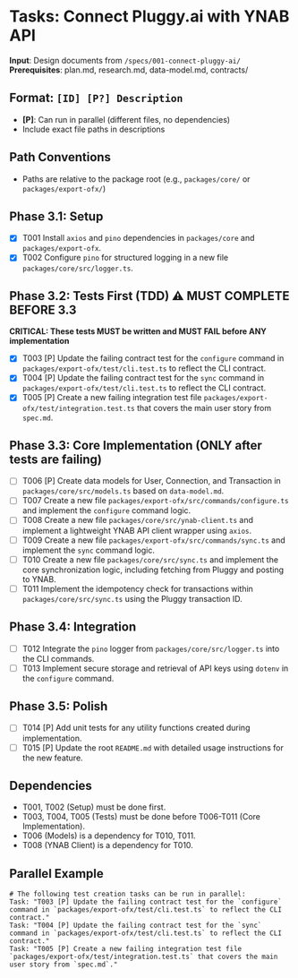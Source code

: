 # Tasks: Connect Pluggy.ai with YNAB API

**Input**: Design documents from `/specs/001-connect-pluggy-ai/`
**Prerequisites**: plan.md, research.md, data-model.md, contracts/

## Format: `[ID] [P?] Description`
- **[P]**: Can run in parallel (different files, no dependencies)
- Include exact file paths in descriptions

## Path Conventions
- Paths are relative to the package root (e.g., `packages/core/` or `packages/export-ofx/`)

## Phase 3.1: Setup
- [x] T001 Install `axios` and `pino` dependencies in `packages/core` and `packages/export-ofx`.
- [x] T002 Configure `pino` for structured logging in a new file `packages/core/src/logger.ts`.

## Phase 3.2: Tests First (TDD) ⚠️ MUST COMPLETE BEFORE 3.3
**CRITICAL: These tests MUST be written and MUST FAIL before ANY implementation**
- [x] T003 [P] Update the failing contract test for the `configure` command in `packages/export-ofx/test/cli.test.ts` to reflect the CLI contract.
- [x] T004 [P] Update the failing contract test for the `sync` command in `packages/export-ofx/test/cli.test.ts` to reflect the CLI contract.
- [x] T005 [P] Create a new failing integration test file `packages/export-ofx/test/integration.test.ts` that covers the main user story from `spec.md`.

## Phase 3.3: Core Implementation (ONLY after tests are failing)
- [ ] T006 [P] Create data models for User, Connection, and Transaction in `packages/core/src/models.ts` based on `data-model.md`.
- [ ] T007 Create a new file `packages/export-ofx/src/commands/configure.ts` and implement the `configure` command logic.
- [ ] T008 Create a new file `packages/core/src/ynab-client.ts` and implement a lightweight YNAB API client wrapper using `axios`.
- [ ] T009 Create a new file `packages/export-ofx/src/commands/sync.ts` and implement the `sync` command logic.
- [ ] T010 Create a new file `packages/core/src/sync.ts` and implement the core synchronization logic, including fetching from Pluggy and posting to YNAB.
- [ ] T011 Implement the idempotency check for transactions within `packages/core/src/sync.ts` using the Pluggy transaction ID.

## Phase 3.4: Integration
- [ ] T012 Integrate the `pino` logger from `packages/core/src/logger.ts` into the CLI commands.
- [ ] T013 Implement secure storage and retrieval of API keys using `dotenv` in the `configure` command.

## Phase 3.5: Polish
- [ ] T014 [P] Add unit tests for any utility functions created during implementation.
- [ ] T015 [P] Update the root `README.md` with detailed usage instructions for the new feature.

## Dependencies
- T001, T002 (Setup) must be done first.
- T003, T004, T005 (Tests) must be done before T006-T011 (Core Implementation).
- T006 (Models) is a dependency for T010, T011.
- T008 (YNAB Client) is a dependency for T010.

## Parallel Example
```
# The following test creation tasks can be run in parallel:
Task: "T003 [P] Update the failing contract test for the `configure` command in `packages/export-ofx/test/cli.test.ts` to reflect the CLI contract."
Task: "T004 [P] Update the failing contract test for the `sync` command in `packages/export-ofx/test/cli.test.ts` to reflect the CLI contract."
Task: "T005 [P] Create a new failing integration test file `packages/export-ofx/test/integration.test.ts` that covers the main user story from `spec.md`."
```
